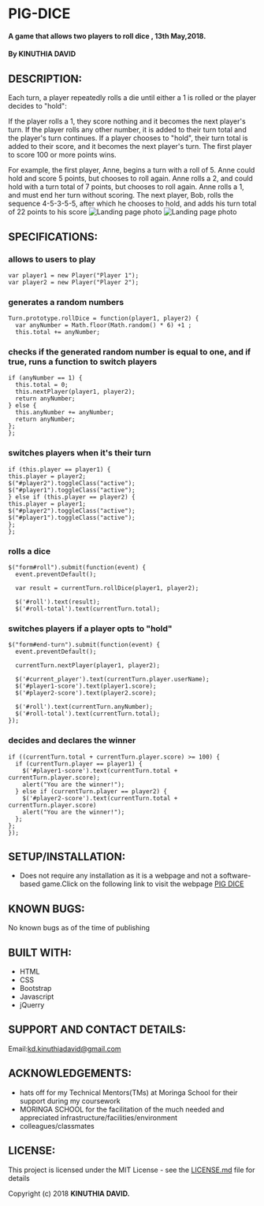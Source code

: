# PIG-DICE
#### A game that allows two players to roll dice , 13th May,2018.
#### By **KINUTHIA DAVID**
## DESCRIPTION:
Each turn, a player repeatedly rolls a die until either a 1 is rolled or the player decides to "hold":

If the player rolls a 1, they score nothing and it becomes the next player's turn.
If the player rolls any other number, it is added to their turn total and the player's turn continues.
If a player chooses to "hold", their turn total is added to their score, and it becomes the next player's turn.
The first player to score 100 or more points wins.

For example, the first player, Anne, begins a turn with a roll of 5. Anne could hold and score 5 points, but chooses to roll again. Anne rolls a 2, and could hold with a turn total of 7 points, but chooses to roll again. Anne rolls a 1, and must end her turn without scoring. The next player, Bob, rolls the sequence 4-5-3-5-5, after which he chooses to hold, and adds his turn total of 22 points to his score
![Landing page photo](images/finalScreenshotA.png)
![Landing page photo](images/screenshotFinalB.png)

## SPECIFICATIONS:
### allows to users to play
```
var player1 = new Player("Player 1");
var player2 = new Player("Player 2");

```
### generates a random numbers
```
Turn.prototype.rollDice = function(player1, player2) {
  var anyNumber = Math.floor(Math.random() * 6) +1 ;
  this.total += anyNumber;

```
### checks if the generated random number is equal to one, and if true, runs a function to switch players
```
if (anyNumber == 1) {
  this.total = 0;
  this.nextPlayer(player1, player2);
  return anyNumber;
} else {
  this.anyNumber += anyNumber;
  return anyNumber;
};
};
```
### switches players when it's their turn
```
if (this.player == player1) {
this.player = player2;
$("#player2").toggleClass("active");
$("#player1").toggleClass("active");
} else if (this.player == player2) {
this.player = player1;
$("#player2").toggleClass("active");
$("#player1").toggleClass("active");
};
};
```
### rolls a dice
```
$("form#roll").submit(function(event) {
  event.preventDefault();

  var result = currentTurn.rollDice(player1, player2);

  $('#roll').text(result);
  $('#roll-total').text(currentTurn.total);
```
### switches players if a player opts to "hold"
```
$("form#end-turn").submit(function(event) {
  event.preventDefault();

  currentTurn.nextPlayer(player1, player2);

  $('#current_player').text(currentTurn.player.userName);
  $('#player1-score').text(player1.score);
  $('#player2-score').text(player2.score);

  $('#roll').text(currentTurn.anyNumber);
  $('#roll-total').text(currentTurn.total);
});
  ```
### decides and declares the winner

  ```
  if ((currentTurn.total + currentTurn.player.score) >= 100) {
    if (currentTurn.player == player1) {
      $('#player1-score').text(currentTurn.total + currentTurn.player.score);
      alert("You are the winner!");
    } else if (currentTurn.player == player2) {
      $('#player2-score').text(currentTurn.total + currentTurn.player.score)
      alert("You are the winner!");
    };
  };
});
  ```
## SETUP/INSTALLATION:
  * Does not require any installation as it is a webpage and not a software-based game.Click on the following link to visit the webpage
  [PIG DICE](https://kd-kinuthiadavid.github.io/pig-dice/)

## KNOWN BUGS:
  No known bugs as of the time of publishing
## BUILT WITH:
  * HTML
  * CSS
  * Bootstrap
  * Javascript
  * jQuerry
## SUPPORT AND CONTACT DETAILS:
  Email:kd.kinuthiadavid@gmail.com

## ACKNOWLEDGEMENTS:

  * hats off for my Technical Mentors(TMs) at Moringa School for their support during my coursework
  * MORINGA SCHOOL for the facilitation of the much needed and appreciated infrastructure/facilities/environment
  * colleagues/classmates
## LICENSE:

  This project is licensed under the MIT License - see the [LICENSE.md](LICENSE) file for details

  Copyright (c) 2018 **KINUTHIA DAVID.**
